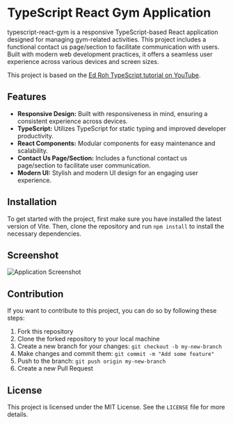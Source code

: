 # TypeScript React Gym Application

typescript-react-gym is a responsive TypeScript-based React application designed for managing gym-related activities. This project includes a functional contact us page/section to facilitate communication with users. Built with modern web development practices, it offers a seamless user experience across various devices and screen sizes.

This project is based on the [Ed Roh TypeScript tutorial on YouTube](https://www.youtube.com/watch?v=I2NNxr3WPDo&t=761s&pp=ygURZWQgcm9oIHR5cGVzY3JpcHQ%3D).

## Features

- **Responsive Design:** Built with responsiveness in mind, ensuring a consistent experience across devices.
- **TypeScript:** Utilizes TypeScript for static typing and improved developer productivity.
- **React Components:** Modular components for easy maintenance and scalability.
- **Contact Us Page/Section:** Includes a functional contact us page/section to facilitate user communication.
- **Modern UI:** Stylish and modern UI design for an engaging user experience.

## Installation
To get started with the project, first make sure you have installed the latest version of Vite. Then, clone the repository and run `npm install` to install the necessary dependencies.

## Screenshot
![Application Screenshot](https://user-images.githubusercontent.com/41730664/221179024-6dc39907-4274-4dc5-b99e-74edabea9bd1.png)

## Contribution
If you want to contribute to this project, you can do so by following these steps:

1. Fork this repository
2. Clone the forked repository to your local machine
3. Create a new branch for your changes: `git checkout -b my-new-branch`
4. Make changes and commit them: `git commit -m "Add some feature"`
5. Push to the branch: `git push origin my-new-branch`
6. Create a new Pull Request

## License
This project is licensed under the MIT License. See the `LICENSE` file for more details.

